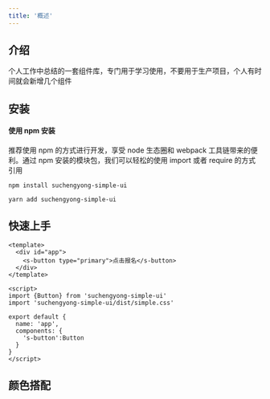```yaml
---
title: '概述'
---
```


## 介绍

个人工作中总结的一套组件库，专门用于学习使用，不要用于生产项目，个人有时间就会新增几个组件

## 安装

#### 使用 npm 安装
推荐使用 npm 的方式进行开发，享受 node 生态圈和 webpack 工具链带来的便利。通过 npm 安装的模块包，我们可以轻松的使用 import 或者 require 的方式引用

```
npm install suchengyong-simple-ui

yarn add suchengyong-simple-ui

```

## 快速上手

```vue
<template>
  <div id="app">
    <s-button type="primary">点击报名</s-button>
  </div>
</template>

<script>
import {Button} from 'suchengyong-simple-ui'
import 'suchengyong-simple-ui/dist/simple.css'

export default {
  name: 'app',
  components: {
    's-button':Button
  }
}
</script>

```

##  颜色搭配

<ClientOnly>
  <simple-color/> 
</ClientOnly>
